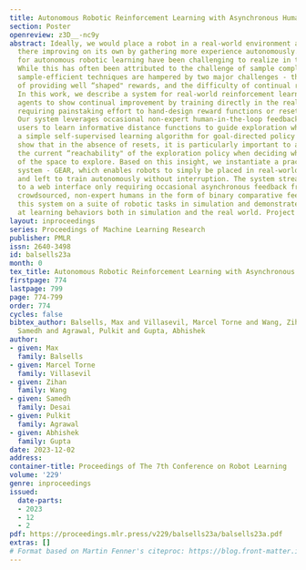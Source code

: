 ```yaml
---
title: Autonomous Robotic Reinforcement Learning with Asynchronous Human Feedback
section: Poster
openreview: z3D__-nc9y
abstract: Ideally, we would place a robot in a real-world environment and leave it
  there improving on its own by gathering more experience autonomously. However, algorithms
  for autonomous robotic learning have been challenging to realize in the real world.
  While this has often been attributed to the challenge of sample complexity, even
  sample-efficient techniques are hampered by two major challenges - the difficulty
  of providing well “shaped" rewards, and the difficulty of continual reset-free training.
  In this work, we describe a system for real-world reinforcement learning that enables
  agents to show continual improvement by training directly in the real world without
  requiring painstaking effort to hand-design reward functions or reset mechanisms.
  Our system leverages occasional non-expert human-in-the-loop feedback from remote
  users to learn informative distance functions to guide exploration while leveraging
  a simple self-supervised learning algorithm for goal-directed policy learning. We
  show that in the absence of resets, it is particularly important to account for
  the current “reachability" of the exploration policy when deciding which regions
  of the space to explore. Based on this insight, we instantiate a practical learning
  system - GEAR, which enables robots to simply be placed in real-world environments
  and left to train autonomously without interruption. The system streams robot experience
  to a web interface only requiring occasional asynchronous feedback from remote,
  crowdsourced, non-expert humans in the form of binary comparative feedback. We evaluate
  this system on a suite of robotic tasks in simulation and demonstrate its effectiveness
  at learning behaviors both in simulation and the real world. Project website https://guided-exploration-autonomous-rl.github.io/GEAR/.
layout: inproceedings
series: Proceedings of Machine Learning Research
publisher: PMLR
issn: 2640-3498
id: balsells23a
month: 0
tex_title: Autonomous Robotic Reinforcement Learning with Asynchronous Human Feedback
firstpage: 774
lastpage: 799
page: 774-799
order: 774
cycles: false
bibtex_author: Balsells, Max and Villasevil, Marcel Torne and Wang, Zihan and Desai,
  Samedh and Agrawal, Pulkit and Gupta, Abhishek
author:
- given: Max
  family: Balsells
- given: Marcel Torne
  family: Villasevil
- given: Zihan
  family: Wang
- given: Samedh
  family: Desai
- given: Pulkit
  family: Agrawal
- given: Abhishek
  family: Gupta
date: 2023-12-02
address:
container-title: Proceedings of The 7th Conference on Robot Learning
volume: '229'
genre: inproceedings
issued:
  date-parts:
  - 2023
  - 12
  - 2
pdf: https://proceedings.mlr.press/v229/balsells23a/balsells23a.pdf
extras: []
# Format based on Martin Fenner's citeproc: https://blog.front-matter.io/posts/citeproc-yaml-for-bibliographies/
---
```

